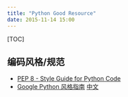 ```yaml
---
title: "Python Good Resource"
date: 2015-11-14 15:00
---
```


[TOC]


## 编码风格/规范 ##

* [PEP 8 - Style Guide for Python Code](https://www.python.org/dev/peps/pep-0008/)
* [Google Python 风格指南](https://google.github.io/styleguide/pyguide.html) [中文](http://zh-google-styleguide.readthedocs.org/en/latest/google-python-styleguide/)
